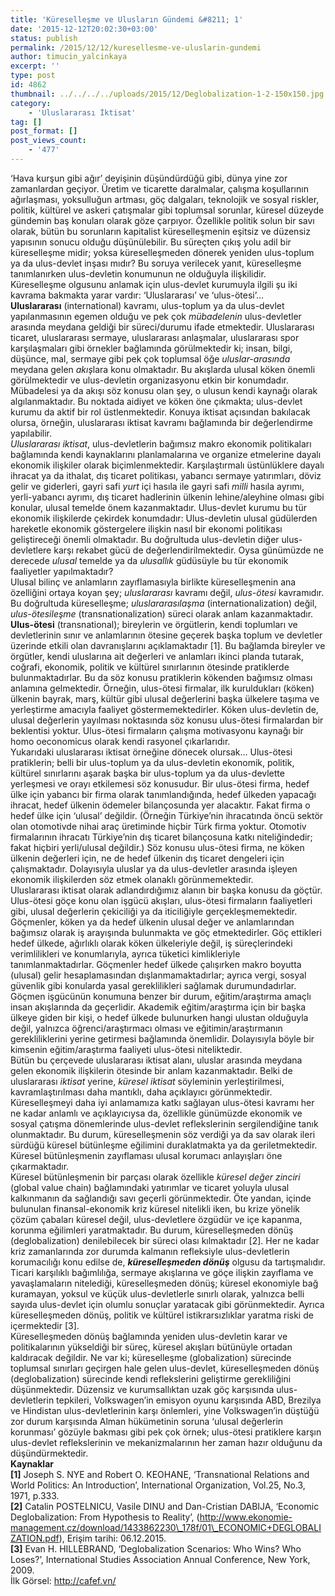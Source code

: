 ```yaml
---
title: 'Küreselleşme ve Ulusların Gündemi &#8211; 1'
date: '2015-12-12T20:02:30+03:00'
status: publish
permalink: /2015/12/12/kuresellesme-ve-uluslarin-gundemi
author: timucin_yalcinkaya
excerpt: ''
type: post
id: 4862
thumbnail: ../../../../uploads/2015/12/Deglobalization-1-2-150x150.jpg
category:
    - 'Uluslararası İktisat'
tag: []
post_format: []
post_views_count:
    - '477'
---
```

‘Hava kurşun gibi ağır’ deyişinin düşündürdüğü gibi, dünya yine zor zamanlardan geçiyor. Üretim ve ticarette daralmalar, çalışma koşullarının ağırlaşması, yoksulluğun artması, göç dalgaları, teknolojik ve sosyal riskler, politik, kültürel ve askeri çatışmalar gibi toplumsal sorunlar, küresel düzeyde gündemin baş konuları olarak göze çarpıyor. Özellikle politik solun bir savı olarak, bütün bu sorunların kapitalist küreselleşmenin eşitsiz ve düzensiz yapısının sonucu olduğu düşünülebilir. Bu süreçten çıkış yolu adil bir küreselleşme midir; yoksa küreselleşmeden dönerek yeniden ulus-toplum ya da ulus-devlet inşası mıdır? Bu soruya verilecek yanıt, küreselleşme tanımlanırken ulus-devletin konumunun ne olduğuyla ilişkilidir.  
Küreselleşme olgusunu anlamak için ulus-devlet kurumuyla ilgili şu iki kavrama bakmakta yarar vardır: ‘Uluslararası’ ve ‘ulus-ötesi’…  
**Uluslararası** (international) kavramı, ulus-toplum ya da ulus-devlet yapılanmasının egemen olduğu ve pek çok *mübadelenin* ulus-devletler arasında meydana geldiği bir süreci/durumu ifade etmektedir. Uluslararası ticaret, uluslararası sermaye, uluslararası anlaşmalar, uluslararası spor karşılaşmaları gibi örnekler bağlamında görülmektedir ki; insan, bilgi, düşünce, mal, sermaye gibi pek çok toplumsal öğe *uluslar-arasında* meydana gelen *akış*lara konu olmaktadır. Bu akışlarda ulusal köken önemli görülmektedir ve ulus-devletin organizasyonu etkin bir konumdadır. Mübadelesi ya da akışı söz konusu olan şey, o ulusun kendi kaynağı olarak algılanmaktadır. Bu noktada aidiyet ve köken öne çıkmakta; ulus-devlet kurumu da aktif bir rol üstlenmektedir. Konuya iktisat açısından bakılacak olursa, örneğin, uluslararası iktisat kavramı bağlamında bir değerlendirme yapılabilir.  
*Uluslararası iktisat*, ulus-devletlerin bağımsız makro ekonomik politikaları bağlamında kendi kaynaklarını planlamalarına ve organize etmelerine dayalı ekonomik ilişkiler olarak biçimlenmektedir. Karşılaştırmalı üstünlüklere dayalı ihracat ya da ithalat, dış ticaret politikası, yabancı sermaye yatırımları, döviz gelir ve giderleri, gayri safi *yurt* içi hasıla ile gayri safi *milli* hasıla ayrımı, yerli-yabancı ayrımı, dış ticaret hadlerinin ülkenin lehine/aleyhine olması gibi konular, ulusal temelde önem kazanmaktadır. Ulus-devlet kurumu bu tür ekonomik ilişkilerde çekirdek konumdadır: Ulus-devletin ulusal güdülerden hareketle ekonomik göstergelere ilişkin nasıl bir ekonomi politikası geliştireceği önemli olmaktadır. Bu doğrultuda ulus-devletin diğer ulus-devletlere karşı rekabet gücü de değerlendirilmektedir. Oysa günümüzde ne derecede *ulusal* temelde ya da *ulusallık* güdüsüyle bu tür ekonomik faaliyetler yapılmaktadır?  
Ulusal bilinç ve anlamların zayıflamasıyla birlikte küreselleşmenin ana özelliğini ortaya koyan şey; *uluslararası* kavramı değil, *ulus-ötesi* kavramıdır. Bu doğrultuda küreselleşme; *uluslararasılaşma* (internationalization) değil, *ulus-ötesileşme* (transnationalization) süreci olarak anlam kazanmaktadır.  
**Ulus-ötesi** (transnational); bireylerin ve örgütlerin, kendi toplumları ve devletlerinin sınır ve anlamlarının ötesine geçerek başka toplum ve devletler üzerinde etkili olan davranışlarını açıklamaktadır \[1\]. Bu bağlamda bireyler ve örgütler, kendi uluslarına ait değerleri ve anlamları ikinci planda tutarak, coğrafi, ekonomik, politik ve kültürel sınırlarının ötesinde pratiklerde bulunmaktadırlar. Bu da söz konusu pratiklerin kökenden bağımsız olması anlamına gelmektedir. Örneğin, ulus-ötesi firmalar, ilk kuruldukları (köken) ülkenin bayrak, marş, kültür gibi ulusal değerlerini başka ülkelere taşıma ve yerleştirme amacıyla faaliyet göstermemektedirler. Köken ulus-devletin de, ulusal değerlerin yayılması noktasında söz konusu ulus-ötesi firmalardan bir beklentisi yoktur. Ulus-ötesi firmaların çalışma motivasyonu kaynağı bir homo oeconomicus olarak kendi rasyonel çıkarlarıdır.  
Yukarıdaki uluslararası iktisat örneğine dönecek olursak… Ulus-ötesi pratiklerin; belli bir ulus-toplum ya da ulus-devletin ekonomik, politik, kültürel sınırlarını aşarak başka bir ulus-toplum ya da ulus-devlette yerleşmesi ve orayı etkilemesi söz konusudur. Bir ulus-ötesi firma, hedef ülke için yabancı bir firma olarak tanımlandığında, hedef ülkeden yapacağı ihracat, hedef ülkenin ödemeler bilançosunda yer alacaktır. Fakat firma o hedef ülke için ‘ulusal’ değildir. (Örneğin Türkiye’nin ihracatında öncü sektör olan otomotivde nihai araç üretiminde hiçbir Türk firma yoktur. Otomotiv firmalarının ihracatı Türkiye’nin dış ticaret bilançosuna katkı niteliğindedir; fakat hiçbiri yerli/ulusal değildir.) Söz konusu ulus-ötesi firma, ne köken ülkenin değerleri için, ne de hedef ülkenin dış ticaret dengeleri için çalışmaktadır. Dolayısıyla uluslar ya da ulus-devletler arasında işleyen ekonomik ilişkilerden söz etmek olanaklı görünmemektedir.  
Uluslararası iktisat olarak adlandırdığımız alanın bir başka konusu da göçtür. Ulus-ötesi göçe konu olan işgücü akışları, ulus-ötesi firmaların faaliyetleri gibi, ulusal değerlerin çekiciliği ya da iticiliğiyle gerçekleşmemektedir. Göçmenler, köken ya da hedef ülkenin ulusal değer ve anlamlarından bağımsız olarak iş arayışında bulunmakta ve göç etmektedirler. Göç ettikleri hedef ülkede, ağırlıklı olarak köken ülkeleriyle değil, iş süreçlerindeki verimlilikleri ve konumlarıyla, ayrıca tüketici kimlikleriyle tanımlanmaktadırlar. Göçmenler hedef ülkede çalışırken makro boyutta (ulusal) gelir hesaplamasından dışlanmamaktadırlar; ayrıca vergi, sosyal güvenlik gibi konularda yasal gereklilikleri sağlamak durumundadırlar.  
Göçmen işgücünün konumuna benzer bir durum, eğitim/araştırma amaçlı insan akışlarında da geçerlidir. Akademik eğitim/araştırma için bir başka ülkeye giden bir kişi, o hedef ülkede bulunurken hangi ulustan olduğuyla değil, yalnızca öğrenci/araştırmacı olması ve eğitimin/araştırmanın gerekliliklerini yerine getirmesi bağlamında önemlidir. Dolayısıyla böyle bir kimsenin eğitim/araştırma faaliyeti ulus-ötesi niteliktedir.  
Bütün bu çerçevede uluslararası iktisat alanı, uluslar arasında meydana gelen ekonomik ilişkilerin ötesinde bir anlam kazanmaktadır. Belki de uluslararası *iktisat* yerine, *küresel iktisat* söyleminin yerleştirilmesi, kavramlaştırılması daha mantıklı, daha açıklayıcı görünmektedir.  
Küreselleşmeyi daha iyi anlamamıza katkı sağlayan ulus-ötesi kavramı her ne kadar anlamlı ve açıklayıcıysa da, özellikle günümüzde ekonomik ve sosyal çatışma dönemlerinde ulus-devlet reflekslerinin sergilendiğine tanık olunmaktadır. Bu durum, küreselleşmenin söz verdiği ya da sav olarak ileri sürdüğü küresel bütünleşme eğilimini duraklatmakta ya da geriletmektedir. Küresel bütünleşmenin zayıflaması ulusal korumacı anlayışları öne çıkarmaktadır.  
Küresel bütünleşmenin bir parçası olarak özellikle *küresel değer zinciri* (global value chain) bağlamındaki yatırımlar ve ticaret yoluyla ulusal kalkınmanın da sağlandığı savı geçerli görünmektedir. Öte yandan, içinde bulunulan finansal-ekonomik kriz küresel nitelikli iken, bu krize yönelik çözüm çabaları küresel değil, ulus-devletlere özgüdür ve içe kapanma, korunma eğilimleri yaratmaktadır. Bu durum, küreselleşmeden dönüş (deglobalization) denilebilecek bir süreci olası kılmaktadır \[2\]. Her ne kadar kriz zamanlarında zor durumda kalmanın refleksiyle ulus-devletlerin korumacılığı konu edilse de, ***küreselleşmeden dönüş*** olgusu da tartışmalıdır.  
Ticari karşılıklı bağımlılığa, sermaye akışlarına ve göçe ilişkin zayıflama ve yavaşlamaların nitelediği, küreselleşmeden dönüş; küresel ekonomiyle bağ kuramayan, yoksul ve küçük ulus-devletlerle sınırlı olarak, yalnızca belli sayıda ulus-devlet için olumlu sonuçlar yaratacak gibi görünmektedir. Ayrıca küreselleşmeden dönüş, politik ve kültürel istikrarsızlıklar yaratma riski de içermektedir \[3\].  
Küreselleşmeden dönüş bağlamında yeniden ulus-devletin karar ve politikalarının yükseldiği bir süreç, küresel akışları bütünüyle ortadan kaldıracak değildir. Ne var ki; küreselleşme (globalization) sürecinde toplumsal sınırları geçirgen hale gelen ulus-devlet, küreselleşmeden dönüş (deglobalization) sürecinde kendi reflekslerini geliştirme gerekliliğini düşünmektedir. Düzensiz ve kurumsallıktan uzak göç karşısında ulus-devletlerin tepkileri, Volkswagen’in emisyon oyunu karşısında ABD, Brezilya ve Hindistan ulus-devletlerinin karşı önlemleri, yine Volkswagen’in düştüğü zor durum karşısında Alman hükümetinin soruna ‘ulusal değerlerin korunması’ gözüyle bakması gibi pek çok örnek; ulus-ötesi pratiklere karşın ulus-devlet reflekslerinin ve mekanizmalarının her zaman hazır olduğunu da düşündürmektedir.  
**Kaynaklar**  
**\[1\]** Joseph S. NYE and Robert O. KEOHANE, ‘Transnational Relations and World Politics: An Introduction’, International Organization, Vol.25, No.3, 1971, p.333.  
**\[2\]** Catalin POSTELNICU, Vasile DINU and Dan-Cristian DABIJA, ‘Economic Deglobalization: From Hypothesis to Reality’, (http://www.ekonomie-management.cz/download/1433862230\_178f/01\_ECONOMIC+DEGLOBALIZATION.pdf), Erişim tarihi: 06.12.2015.  
**\[3\]** Evan H. HILLEBRAND, ‘Deglobalization Scenarios: Who Wins? Who Loses?’, International Studies Association Annual Conference, New York, 2009.  
İlk Görsel: http://cafef.vn/